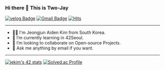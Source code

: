 ### Hi there 👋 This is Two-Jay

[![velog Badge](https://img.shields.io/badge/-Velog--Link-1ca0f1?style=round-square&logo=velog&logoColor=white&link=https://velog.io/@two_jay)](https://velog.io/@two_jay) [![Gmail Badge](https://img.shields.io/badge/-djeeee1272@gmail.com-c14438?style=round-square&logo=Gmail&logoColor=white&link=mailto:djeeee1272@gmail.com)](mailto:djeeee1272@gmail.com) [![Hits](https://hits.seeyoufarm.com/api/count/incr/badge.svg?url=https%3A%2F%2Fgithub.com%2FTwo-Jay%2Fhit-counter&count_bg=%2382D57F&title_bg=%237AD9ED&icon=&icon_color=%23E7E7E7&title=visits&edge_flat=false)](https://hits.seeyoufarm.com)

---

- 🧑‍💻 I'm Jeongjun Aiden Kim from South Korea.
- 📖 I’m currently learning in 42Seoul.
- 👀 I’m looking to collaborate on Open-source Projects.
- 📩 Ask me anything by email if you want.

---

[![jekim's 42 stats](https://badge42.vercel.app/api/v2/cl365gris002509l9zjhwjazr/stats?cursusId=21&coalitionId=87)](https://github.com/JaeSeoKim/badge42)
[![Solved.ac Profile](http://mazassumnida.wtf/api/v2/generate_badge?boj=two_jay)](https://solved.ac/two_jay/)
